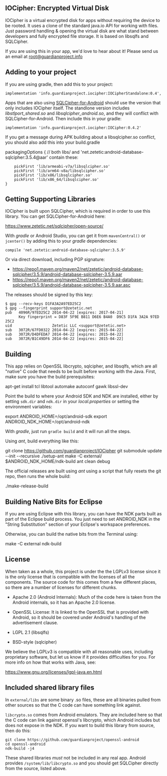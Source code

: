 
IOCipher: Encrypted Virtual Disk
--------------------------------

IOCipher is a virtual encrypted disk for apps without requiring the device to
be rooted. It uses a clone of the standard java.io API for working with
files. Just password handling & opening the virtual disk are what stand
between developers and fully encrypted file storage. It is based on libsqlfs
and SQLCipher.

If you are using this in your app, we'd love to hear about it! Please send us
an email at root@guardianproject.info


Adding to your project
----------------------

If you are using gradle, then add this to your project:

    implementation 'info.guardianproject.iocipher:IOCipherStandalone:0.4',

Apps that are also using [SQLCipher-for-Android] should use the version that
only includes IOCipher itself.  The standlone version includes
*libstlport_shared.so* and *libsqlcipher_android.so*, and they will conflict
with SQLCipher-for-Android.  Then include this in your gradle:

    implementation 'info.guardianproject.iocipher:IOCipher:0.4.2'

If you get a message during APK building about a libsqlcipher.so conflict, you should also add this into your build.gradle

 packagingOptions {
    // both libs/ and 'net.zetetic:android-database-sqlcipher:3.5.4@aar' contain these:

        pickFirst 'lib/armeabi-v7a/libsqlcipher.so'
        pickFirst 'lib/arm64-v8a/libsqlcipher.so'
        pickFirst 'lib/x86/libsqlcipher.so'
        pickFirst 'lib/x86_64/libsqlcipher.so'
    }




Getting Supporting Libraries
----------------------------

IOCipher is built upon SQLCipher, which is required in order to use this
library.  You can get SQLCipher-for-Android here:

https://www.zetetic.net/sqlcipher/open-source/

With _gradle_ or Android Studio, you can get it from `mavenCentral()` or
`jcenter()` by adding this to your _gradle_ dependencies:

    compile 'net.zetetic:android-database-sqlcipher:3.5.9'

Or via direct download, including PGP signature:
* https://repo1.maven.org/maven2/net/zetetic/android-database-sqlcipher/3.5.9/android-database-sqlcipher-3.5.9.aar
* https://repo1.maven.org/maven2/net/zetetic/android-database-sqlcipher/3.5.9/android-database-sqlcipher-3.5.9.aar.asc

The releases should be signed by this key:

```
$ gpg --recv-keys D1FA3A2A97ED25C2
$ gpg --fingerprint support@zetetic.net
pub   4096R/97ED25C2 2014-04-22 [expires: 2017-04-21]
      Key fingerprint = D83F 5F9E B811 D6E6 B4A0  D9C5 D1FA 3A2A 97ED 25C2
uid                  Zetetic LLC <support@zetetic.net>
sub   3072R/67FD0322 2014-04-22 [expires: 2015-04-22]
sub   3072R/D4DFEDA7 2014-04-22 [expires: 2015-04-22]
sub   3072R/B1C49DF6 2014-04-22 [expires: 2015-04-22]
```


Building
--------

This app relies on OpenSSL libcrypto, sqlcipher, and libsqlfs, which
are all "native" C code that needs to be built before working with the
Java. First, make sure you have the build prerequisites:

  apt-get install tcl libtool automake autoconf gawk libssl-dev

Point the build to where your Android SDK and NDK are installed,
either by setting `sdk.dir` and `ndk.dir` in your _local.properties_ or
setting the environment variables:

  export ANDROID_HOME=/opt/android-sdk
  export ANDROID_NDK_HOME=/opt/android-ndk

With _gradle_, just run `gradle build` and it will run all the steps.

Using _ant_, build everything like this:

  git clone https://github.com/guardianproject/IOCipher
  git submodule update --init --recursive
  ./setup-ant
  make -C external/
  $ANDROID_NDK_HOME/ndk-build
  ant clean debug

The official releases are built using _ant_ using a script that fully resets
the git repo, then runs the whole build:

  ./make-release-build


Building Native Bits for Eclipse
--------------------------------

If you are using Eclipse with this library, you can have the NDK parts built
as part of the Eclipse build process.  You just need to set ANDROID_NDK in the
"String Substitution" section of your Eclipse's workspace preferences.

Otherwise, you can build the native bits from the Terminal using:

  make -C external
  ndk-build


License
-------

When taken as a whole, this project is under the the LGPLv3 license
since it is the only license that is compatible with the licenses of
all the components.  The source code for this comes from a few
different places, so there are a number of licenses for different
chunks.

* Apache 2.0 (Android Internals): Much of the code here is taken from
  the Android internals, so it has an Apache 2.0 license.

* OpenSSL License: It is linked to the OpenSSL that is provided with
  Android, so it should be covered under Android's handling of the
  advertisement clause.

* LGPL 2.1 (libsqlfs)

* BSD-style (sqlcipher)

We believe the LGPLv3 is compatible with all reasonable uses, including
proprietary software, but let us know if it provides difficulties for you.
For more info on how that works with Java, see:

https://www.gnu.org/licenses/lgpl-java.en.html


Included shared library files
-----------------------------

In `external/libs` are some binary .so files, these are all binaries pulled
from other sources so that the C code can have something link against.

`libcrypto.so` comes from Android emulators.  They are included here
so that the C code can link against openssl's libcrypto, which Android
includes but does not expose in the NDK.  If you want to build this library
from source, then do this:

```
git clone https://github.com/guardianproject/openssl-android
cd openssl-android
ndk-build -j4
```

These shared libraries _must_ not be included in any real app. Android
provides `/system/lib/libcrypto.so` and you should get SQLCipher directly from
the source, listed above.




[SQLCipher-for-Android]: https://www.zetetic.net/sqlcipher/open-source
